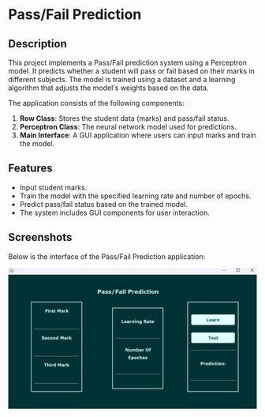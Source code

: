 # Pass/Fail Prediction

## Description

This project implements a Pass/Fail prediction system using a Perceptron model. It predicts whether a student will pass or fail based on their marks in different subjects. The model is trained using a dataset and a learning algorithm that adjusts the model's weights based on the data.

The application consists of the following components:
1. **Row Class**: Stores the student data (marks) and pass/fail status.
2. **Perceptron Class**: The neural network model used for predictions.
3. **Main Interface**: A GUI application where users can input marks and train the model.

## Features

- Input student marks.
- Train the model with the specified learning rate and number of epochs.
- Predict pass/fail status based on the trained model.
- The system includes GUI components for user interaction.

## Screenshots

Below is the interface of the Pass/Fail Prediction application:

![App Interface](screenshot.jpg)  




